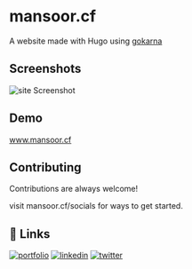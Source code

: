 # mansoor.cf
A website made with Hugo using [gokarna](https://github.com/526avijitgupta/gokarna)



## Screenshots

![site Screenshot](https://raw.githubusercontent.com/mansoorbarri/mansoor.github.io/master/image.png)


## Demo

www.mansoor.cf


## Contributing

Contributions are always welcome!

visit mansoor.cf/socials for ways to get started.

## 🔗 Links
[![portfolio](https://img.shields.io/badge/my_portfolio-000?style=for-the-badge&logo=ko-fi&logoColor=white)](https://www.mansoor.cf/)
[![linkedin](https://img.shields.io/badge/linkedin-0A66C2?style=for-the-badge&logo=linkedin&logoColor=white)](https://www.mansoor.cf/linkedin)
[![twitter](https://img.shields.io/badge/twitter-1DA1F2?style=for-the-badge&logo=twitter&logoColor=white)](https://twitter.com/mansoorbarri)

